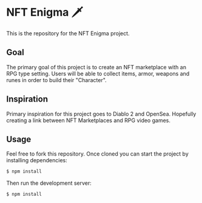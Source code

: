 # NFT Enigma 🗡️

This is the repository for the NFT Enigma project.

## Goal

The primary goal of this project is to create an NFT marketplace with an RPG type setting. Users will be able to collect items, armor, weapons and runes in order to build their "Character".

## Inspiration

Primary inspiration for this project goes to Diablo 2 and OpenSea. Hopefully creating a link between NFT Marketplaces and RPG video games.

## Usage

Feel free to fork this repository. Once cloned you can start the project by installing dependencies:
```bash
$ npm install
```

Then run the development server:
```bash
$ npm install
```